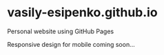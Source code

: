 # vasily-esipenko.github.io

Personal website using GitHub Pages

Responsive design for mobile coming soon...
